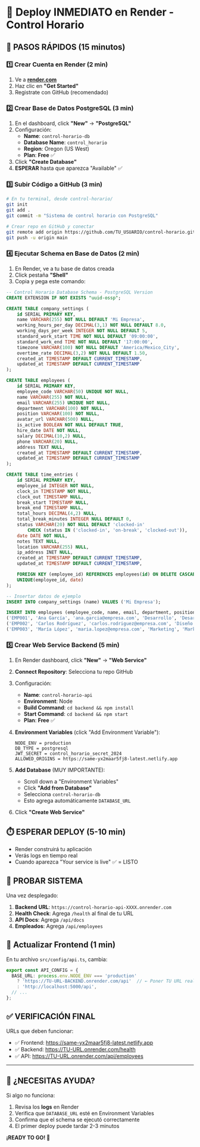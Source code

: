 # 🚀 Deploy INMEDIATO en Render - Control Horario

## 📝 PASOS RÁPIDOS (15 minutos)

### 1️⃣ **Crear Cuenta en Render** (2 min)
1. Ve a **[render.com](https://render.com)**
2. Haz clic en **"Get Started"**
3. Registrate con GitHub (recomendado)

### 2️⃣ **Crear Base de Datos PostgreSQL** (3 min)
1. En el dashboard, click **"New"** → **"PostgreSQL"**
2. Configuración:
   - **Name**: `control-horario-db`
   - **Database Name**: `control_horario`
   - **Region**: Oregon (US West)
   - **Plan**: **Free** ✅
3. Click **"Create Database"**
4. **ESPERAR** hasta que aparezca "Available" ✅

### 3️⃣ **Subir Código a GitHub** (3 min)
```bash
# En tu terminal, desde control-horario/
git init
git add .
git commit -m "Sistema de control horario con PostgreSQL"

# Crear repo en GitHub y conectar
git remote add origin https://github.com/TU_USUARIO/control-horario.git
git push -u origin main
```

### 4️⃣ **Ejecutar Schema en Base de Datos** (2 min)
1. En Render, ve a tu base de datos creada
2. Click pestaña **"Shell"**
3. Copia y pega este comando:

```sql
-- Control Horario Database Schema - PostgreSQL Version
CREATE EXTENSION IF NOT EXISTS "uuid-ossp";

CREATE TABLE company_settings (
    id SERIAL PRIMARY KEY,
    name VARCHAR(255) NOT NULL DEFAULT 'Mi Empresa',
    working_hours_per_day DECIMAL(3,1) NOT NULL DEFAULT 8.0,
    working_days_per_week INTEGER NOT NULL DEFAULT 5,
    standard_work_start TIME NOT NULL DEFAULT '09:00:00',
    standard_work_end TIME NOT NULL DEFAULT '17:00:00',
    timezone VARCHAR(100) NOT NULL DEFAULT 'America/Mexico_City',
    overtime_rate DECIMAL(3,2) NOT NULL DEFAULT 1.50,
    created_at TIMESTAMP DEFAULT CURRENT_TIMESTAMP,
    updated_at TIMESTAMP DEFAULT CURRENT_TIMESTAMP
);

CREATE TABLE employees (
    id SERIAL PRIMARY KEY,
    employee_code VARCHAR(50) UNIQUE NOT NULL,
    name VARCHAR(255) NOT NULL,
    email VARCHAR(255) UNIQUE NOT NULL,
    department VARCHAR(100) NOT NULL,
    position VARCHAR(100) NOT NULL,
    avatar_url VARCHAR(500) NULL,
    is_active BOOLEAN NOT NULL DEFAULT TRUE,
    hire_date DATE NOT NULL,
    salary DECIMAL(10,2) NULL,
    phone VARCHAR(20) NULL,
    address TEXT NULL,
    created_at TIMESTAMP DEFAULT CURRENT_TIMESTAMP,
    updated_at TIMESTAMP DEFAULT CURRENT_TIMESTAMP
);

CREATE TABLE time_entries (
    id SERIAL PRIMARY KEY,
    employee_id INTEGER NOT NULL,
    clock_in TIMESTAMP NOT NULL,
    clock_out TIMESTAMP NULL,
    break_start TIMESTAMP NULL,
    break_end TIMESTAMP NULL,
    total_hours DECIMAL(4,2) NULL,
    total_break_minutes INTEGER NULL DEFAULT 0,
    status VARCHAR(20) NOT NULL DEFAULT 'clocked-in'
        CHECK (status IN ('clocked-in', 'on-break', 'clocked-out')),
    date DATE NOT NULL,
    notes TEXT NULL,
    location VARCHAR(255) NULL,
    ip_address INET NULL,
    created_at TIMESTAMP DEFAULT CURRENT_TIMESTAMP,
    updated_at TIMESTAMP DEFAULT CURRENT_TIMESTAMP,

    FOREIGN KEY (employee_id) REFERENCES employees(id) ON DELETE CASCADE,
    UNIQUE(employee_id, date)
);

-- Insertar datos de ejemplo
INSERT INTO company_settings (name) VALUES ('Mi Empresa');

INSERT INTO employees (employee_code, name, email, department, position, hire_date) VALUES
('EMP001', 'Ana García', 'ana.garcia@empresa.com', 'Desarrollo', 'Desarrolladora Frontend', '2024-01-15'),
('EMP002', 'Carlos Rodríguez', 'carlos.rodriguez@empresa.com', 'Diseño', 'Diseñador UX/UI', '2024-02-01'),
('EMP003', 'María López', 'maria.lopez@empresa.com', 'Marketing', 'Marketing Manager', '2024-01-10');
```

### 5️⃣ **Crear Web Service Backend** (5 min)
1. En Render dashboard, click **"New"** → **"Web Service"**
2. **Connect Repository**: Selecciona tu repo GitHub
3. Configuración:
   - **Name**: `control-horario-api`
   - **Environment**: Node
   - **Build Command**: `cd backend && npm install`
   - **Start Command**: `cd backend && npm start`
   - **Plan**: **Free** ✅

4. **Environment Variables** (click "Add Environment Variable"):
   ```
   NODE_ENV = production
   DB_TYPE = postgresql
   JWT_SECRET = control_horario_secret_2024
   ALLOWED_ORIGINS = https://same-yx2maar5fj8-latest.netlify.app
   ```

5. **Add Database** (MUY IMPORTANTE):
   - Scroll down a "Environment Variables"
   - Click **"Add from Database"**
   - Selecciona `control-horario-db`
   - Esto agrega automáticamente `DATABASE_URL`

6. Click **"Create Web Service"**

## ⏱️ **ESPERAR DEPLOY** (5-10 min)
- Render construirá tu aplicación
- Verás logs en tiempo real
- Cuando aparezca "Your service is live" ✅ = LISTO

## 🎯 **PROBAR SISTEMA**

Una vez desplegado:

1. **Backend URL**: `https://control-horario-api-XXXX.onrender.com`
2. **Health Check**: Agrega `/health` al final de tu URL
3. **API Docs**: Agrega `/api/docs`
4. **Empleados**: Agrega `/api/employees`

## 🔧 **Actualizar Frontend** (1 min)

En tu archivo `src/config/api.ts`, cambia:

```typescript
export const API_CONFIG = {
  BASE_URL: process.env.NODE_ENV === 'production'
    ? 'https://TU-URL-BACKEND.onrender.com/api'  // ← Poner TU URL real
    : 'http://localhost:5000/api',
  // ...
};
```

## ✅ **VERIFICACIÓN FINAL**

URLs que deben funcionar:
- ✅ Frontend: https://same-yx2maar5fj8-latest.netlify.app
- ✅ Backend: https://TU-URL.onrender.com/health
- ✅ API: https://TU-URL.onrender.com/api/employees

---

## 🚨 **¿NECESITAS AYUDA?**

Si algo no funciona:
1. Revisa los **logs** en Render
2. Verifica que `DATABASE_URL` esté en Environment Variables
3. Confirma que el schema se ejecutó correctamente
4. El primer deploy puede tardar 2-3 minutos

**¡READY TO GO! 🎉**
